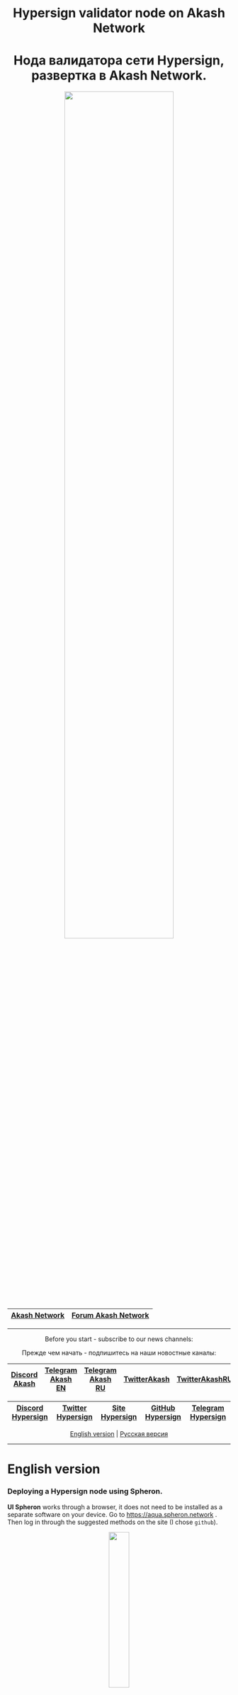 <div align="center">
  
# Hypersign validator node on Akash Network
# Нода валидатора сети Hypersign, развертка в Akash Network.
  
</div>
  
<div align="center">

<p align="center"><img src="https://user-images.githubusercontent.com/23629420/163564929-166f6a01-a6e2-4412-a4e9-40e54c821f05.png" width=70% </p>

| [Akash Network](https://akash.network/) | [Forum Akash Network](https://forum.akash.network/) | 
|:--:|:--:|
___
Before you start - subscribe to our news channels: 

Прежде чем начать - подпишитесь на наши новостные каналы:

| [Discord Akash](https://discord.gg/WR56y8Wt) | [Telegram Akash EN](https://t.me/AkashNW) | [Telegram Akash RU](https://t.me/akash_ru) | [TwitterAkash](https://twitter.com/akashnet_) | [TwitterAkashRU](https://twitter.com/akash_ru) |
|:--:|:--:|:--:|:--:|:--:|

</div>

<div align="center">
  
| [Discord Hypersign](https://discord.gg/ezJZVjPDDS) | [Twitter Hypersign](https://twitter.com/hypersignchain/) | [Site Hypersign](https://hypersign.id/) | [GitHub Hypersign](https://github.com/hypersign-protocol/hid-node) | [Telegram Hypersign](https://t.me/hypersignchain) |
|:--:|:--:|:--:|:--:|:--:|
  
</div>

<div align="center">
  
[English version](https://github.com/Dimokus88/Hypersign/tree/main#english-version) | [Русская версия](https://github.com/Dimokus88/Hypersign/tree/main#%D1%80%D1%83%D1%81%D1%81%D0%BA%D0%B0%D1%8F-%D0%B2%D0%B5%D1%80%D1%81%D0%B8%D1%8F) 
 
</div>

___

# English version
  
### Deploying a Hypersign node using Spheron.

**UI Spheron** works through a browser, it does not need to be installed as a separate software on your device. Go to https://aqua.spheron.network . Then log in
through the suggested methods on the site (I chose `github`).

<p align="center"><img src="https://user-images.githubusercontent.com/23629420/194246404-dd551cc4-5ba4-4722-b258-8fd4245cf976.PNG" width=30% </p>

Go to the **Billing** tab and make sure you have a **PRO** billing plan. If this is not the case - **change your tariff plan**.
> P.S. To replenish the balance of test USDT, use the [faucet](https://faucet.spheron.network/)

<p align="center"><img src="https://user-images.githubusercontent.com/23629420/194247295-603014c3-7560-4f4e-9a69-2ea39b86a52a.png" width=60% </p>

You must also have more than **6 AKT** on your account:

<p align="center"><img src="https://user-images.githubusercontent.com/23629420/194266961-12dbf8da-16bc-420b-94fc-34e06b6b9cf5.png" width=60% </p>

Switch to **Compute** mode:

<p align="center"><img src="https://user-images.githubusercontent.com/23629420/194298597-1ddf1f1f-6b62-42b8-b648-8d45c6d6dd8a.png" width=60% </p>

Let's go to the dashboard and create a new cluster:

<p align="center"><img src="https://user-images.githubusercontent.com/23629420/194307371-0e5c06da-85af-4e65-8e0a-ebdd4ac5897b.png" width=60% </p>

Specify the cluster name and deployment image `dimokus88/hypersign:0.2`:

<p align="center"><img src="https://user-images.githubusercontent.com/23629420/194306924-2c79519c-1371-4c7d-90d9-4f37ec56fb90.png" width=60% </p>

Click **Next** and select the desired resources for your deployment:

<p align="center"><img src="https://user-images.githubusercontent.com/23629420/194308760-9cb1bf90-a3b9-41d8-af90-047a19f00682.png" width=60% </p>

Open ports:

  * `80` - fixed **80**
  * `22` (for ssh connection) - **random**
  * `26656` (for p2p connections) - **random**
  * `26657` (for websocket) - **random**
  
Specify the following variables:
  * `my_root_password` - password for connecting via ssh to the node.
  * `MONIKER` - node name
  * `SNAP_RPC` - public RPC node for installation and network connection.
  
Click **Deploy**. It may take up to **5 minutes** to start a node and start synchronization.
  
<p align="center"><img src="https://user-images.githubusercontent.com/23629420/194317376-11481ff0-5bad-4def-a125-b2efcadaf7f1.png" width=70% </p>

Navigating to the forwarded port **26657**, the `websocket` of the node will open in the logs, where its up-to-date information will be available.
  
![image](https://user-images.githubusercontent.com/23629420/194314067-d0ad2488-57f0-4dde-b3f2-997243b4061d.png)

  
At this stage, the node is deployed, wait for synchronization.
<p align="center"><img src="https://user-images.githubusercontent.com/23629420/194318809-3e59fc20-2513-456d-8091-9e1fedb35b44.png" width=100% </p>


  
[Back to top](https://github.com/Dimokus88/Hypersign/blob/main/README.md#Hypersign-validator-node-on-akash-network)

**Thank you for using Akash Network!**
___

___
# Русская версия
  
### Развертка ноды Hypersign с помощью Spheron.

**UI Spheron** работает через браузер, его не нужно устанавливать как отдлеьное ПО на ваше устройство. Перейдите по адресу https://aqua.spheron.network . Затем авторизуйтесь
через предложенные способы на сайте (я выбрал `github`).

<p align="center"><img src="https://user-images.githubusercontent.com/23629420/194246404-dd551cc4-5ba4-4722-b258-8fd4245cf976.PNG" width=30% </p>

Перейдите во вкладку **Billing** и убедитесь что у вас стоит тарифный план **PRO**. Если это не так - **смените тарфиный план**.
> P.S. Для пополнения баланса тестовых USDT восплользуйтесь [краном](https://faucet.spheron.network/)

<p align="center"><img src="https://user-images.githubusercontent.com/23629420/194247295-603014c3-7560-4f4e-9a69-2ea39b86a52a.png" width=60% </p>

Также у вас должно быть на счете более **6 AKT**:

<p align="center"><img src="https://user-images.githubusercontent.com/23629420/194266961-12dbf8da-16bc-420b-94fc-34e06b6b9cf5.png" width=60% </p> 

Переключитесь в режим **Compute**:

<p align="center"><img src="https://user-images.githubusercontent.com/23629420/194298597-1ddf1f1f-6b62-42b8-b648-8d45c6d6dd8a.png" width=60% </p> 

Перейдем в дашборд и создадим новый кластер:

<p align="center"><img src="https://user-images.githubusercontent.com/23629420/194307371-0e5c06da-85af-4e65-8e0a-ebdd4ac5897b.png" width=60% </p> 

Укажте имя кластера и образ развертывания `dimokus88/hypersign:0.2`:

<p align="center"><img src="https://user-images.githubusercontent.com/23629420/194306924-2c79519c-1371-4c7d-90d9-4f37ec56fb90.png" width=60% </p>  

Нажмите **Next** и выберете желаемые ресурсы для вашего развертывания:

<p align="center"><img src="https://user-images.githubusercontent.com/23629420/194308760-9cb1bf90-a3b9-41d8-af90-047a19f00682.png" width=60% </p>  

Откройте порты:

  * `80` - фиксированный **80**
  * `22` (для подключения по ssh) - **рандом** 
  * `26656` (для p2p соединений)- **рандом**
  * `26657` (для вебсокета)- **рандом**
  
Укажите следующие переменные:
  * `my_root_password` - пароль для подключение по ssh к ноде.
  * `MONIKER` - имя ноды
  * `SNAP_RPC` - публичная RPC нода для инсталяции и подключения к сети.
  
Нажмите **Deploy**. Для запуска ноды и начала синхронизации может потребоваться **от 5 минут**.
  
<p align="center"><img src="https://user-images.githubusercontent.com/23629420/194317376-11481ff0-5bad-4def-a125-b2efcadaf7f1.png" width=70% </p>

Перейдя на переадресованный порт **26657** в логах откроется `websocket` ноды, где будет доступна ее актуальная информация. 
  
![image](https://user-images.githubusercontent.com/23629420/194314067-d0ad2488-57f0-4dde-b3f2-997243b4061d.png)

  
На данном этапе нода развернута, дождитесь синхронизации.

<p align="center"><img src="https://user-images.githubusercontent.com/23629420/194318809-3e59fc20-2513-456d-8091-9e1fedb35b44.png" width=100% </p>
  
[К началу](https://github.com/Dimokus88/Hypersign/blob/main/README.md#Hypersign-validator-node-on-akash-network)

**Спасибо что воспользовались Akash Network!**
___


